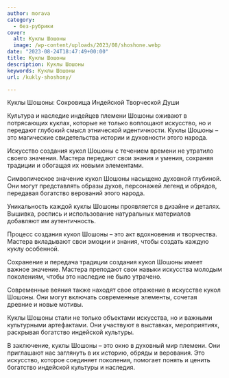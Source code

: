 ```yaml
---
author: morava
category:
  - без-рубрики
cover:
  alt: Куклы Шошоны
  image: /wp-content/uploads/2023/08/shoshone.webp
date: "2023-08-24T18:47:49+00:00"
title: Куклы Шошоны
description: Куклы Шошоны
keywords: Куклы Шошоны
url: /kukly-shoshony/

---
```

Куклы Шошоны: Сокровища Индейской Творческой Души

Культура и наследие индейцев племени Шошоны оживают в потрясающих куклах, которые не только воплощают искусство, но и передают глубокий смысл этнической идентичности. Куклы Шошоны – это магические свидетельства истории и духовности этого народа.

Искусство создания кукол Шошоны с течением времени не утратило своего значения. Мастера передают свои знания и умения, сохраняя традиции и обогащая их новыми элементами.

Символическое значение кукол Шошоны насыщено духовной глубиной. Они могут представлять образы духов, персонажей легенд и обрядов, передавая богатство верований этого народа.

Уникальность каждой куклы Шошоны проявляется в дизайне и деталях. Вышивка, роспись и использование натуральных материалов добавляют им аутентичность.

Процесс создания кукол Шошоны – это акт вдохновения и творчества. Мастера вкладывают свои эмоции и знания, чтобы создать каждую куклу особенной.

Сохранение и передача традиции создания кукол Шошоны имеет важное значение. Мастера преподают свои навыки искусства молодым поколениям, чтобы это наследие не было утрачено.

Современные веяния также находят свое отражение в искусстве кукол Шошоны. Они могут включать современные элементы, сочетая древние и новые мотивы.

Куклы Шошоны стали не только объектами искусства, но и важными культурными артефактами. Они участвуют в выставках, мероприятиях, раскрывая богатство индейской культуры.

В заключение, куклы Шошоны – это окно в духовный мир племени. Они приглашают нас заглянуть в их историю, обряды и верования. Это искусство, которое соединяет поколения, помогает понять и ценить богатство индейской культуры и наследия.
